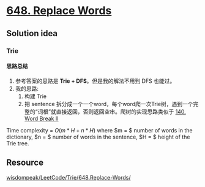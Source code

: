 # [648. Replace Words](https://leetcode.com/problems/replace-words/description/)

## Solution idea
### Trie
#### 思路总结
1. 参考答案的思路是 **Trie + DFS**。但是我的解法不用到 DFS 也能过。
2. 我的思路: 
    1. 构建 Trie
    2. 把 sentence 拆分成一个一个word，每个word爬一次Trie树，遇到一个完整的“词根”就直接返回，否则返回空串。爬树的实现思路类似于 [140. Word Break II](https://leetcode.com/problems/word-break-ii/description/)

Time complexity = $O(m * H + n * H)$ where $m = $ number of words in the dictionary, $n = $ number of words in the sentence, $H = $ height of the Trie tree.

## Resource
[wisdompeak/LeetCode/Trie/648.Replace-Words/](https://github.com/wisdompeak/LeetCode/tree/master/Trie/648.Replace-Words)